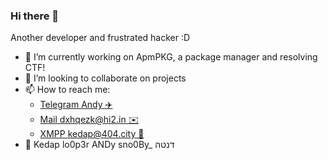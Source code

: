 ### Hi there 👋

Another developer and frustrated hacker :D

- 🔭 I’m currently working on ApmPKG, a package manager and resolving CTF!
- 👯 I’m looking to collaborate on projects
- 📫 How to reach me: 
  - [Telegram Andy ✈️](https://t.me/Kedap_Develop)
  - [Mail dxhqezk@hi2.in ✉️](mail:dxhqezk@hi2.in)
  - [XMPP kedap@404.city 💬](xmpp:kedap@404.city)
- 👤 Kedap lo0p3r ANDy sno0By_ דנטה
